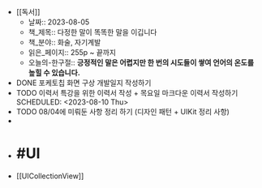 - [[독서]]
	- 날짜:: 2023-08-05
	- 책_제목:: 다정한 말이 똑똑한 말을 이깁니다
	- 책_분야:: 화술, 자기계발
	- 읽은_페이지:: 255p ~ 끝까지
	- 오늘의-한구절:: **긍정적인 말은 어렵지만 한 번의 시도들이 쌓여 언어의 온도를 높힐 수 있습니다.**
- DONE 포케토칩 화면 구상 개발일지 작성하기
- TODO 이력서 특강을 위한 이력서 작성 + 목요일 마크다운 이력서 작성하기
  SCHEDULED: <2023-08-10 Thu>
- TODO 08/04에 미뤄둔 사항 정리 하기 (디자인 패턴 + UIKit 정리 사항)
-
- # #UI
- [[UICollectionView]]